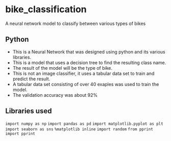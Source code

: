# bike_classification
A neural network model to classify between various types of bikes

## Python

- This is a Neural Network that was designed using python and its various libraries.
- This is a model that uses a decision tree to find the resulting class name.
- The result of the model will be the type of bike.
- This is not an image classifier, it uses a tabular data set to train and predict the result.
- A tabular data set consisting of over 40 exaples was used to train the model.
- The validation accuracy was about 92%

## Libraries used

`import numpy as np`
`import pandas as pd`
`import matplotlib.pyplot as plt`
`import seaborn as sns`
`%matplotlib inline`
`import random`
`from pprint import pprint`

